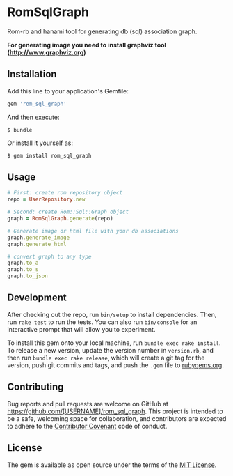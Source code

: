# RomSqlGraph

Rom-rb and hanami tool for generating db (sql) association graph.

**For generating image you need to install graphviz tool (http://www.graphviz.org)**

## Installation

Add this line to your application's Gemfile:

```ruby
gem 'rom_sql_graph'
```

And then execute:

    $ bundle

Or install it yourself as:

    $ gem install rom_sql_graph

## Usage

```ruby
# First: create rom repository object
repo = UserRepository.new

# Second: create Rom::Sql::Graph object
graph = RomSqlGraph.generate(repo)

# Generate image or html file with your db associations
graph.generate_image
graph.generate_html

# convert graph to any type
graph.to_a
graph.to_s
graph.to_json
```

## Development

After checking out the repo, run `bin/setup` to install dependencies. Then, run `rake test` to run the tests. You can also run `bin/console` for an interactive prompt that will allow you to experiment.

To install this gem onto your local machine, run `bundle exec rake install`. To release a new version, update the version number in `version.rb`, and then run `bundle exec rake release`, which will create a git tag for the version, push git commits and tags, and push the `.gem` file to [rubygems.org](https://rubygems.org).

## Contributing

Bug reports and pull requests are welcome on GitHub at https://github.com/[USERNAME]/rom_sql_graph. This project is intended to be a safe, welcoming space for collaboration, and contributors are expected to adhere to the [Contributor Covenant](http://contributor-covenant.org) code of conduct.


## License

The gem is available as open source under the terms of the [MIT License](http://opensource.org/licenses/MIT).


